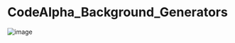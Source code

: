 # CodeAlpha_Background_Generators
![image](https://github.com/suraj-raj01/CodeAlpha_Background_Generators/assets/128143875/d6ca02f8-92ed-4c80-ac97-6aa63da3d73c)
